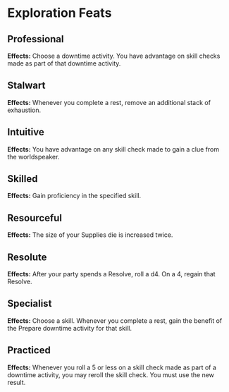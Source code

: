 # Exploration Feats

## Professional

**Effects:** Choose a downtime activity. You have advantage on skill checks made as part of that downtime activity.

## Stalwart

**Effects:** Whenever you complete a rest, remove an additional stack of exhaustion.

## Intuitive

**Effects:** You have advantage on any skill check made to gain a clue from the worldspeaker.

## Skilled

**Effects:** Gain proficiency in the specified skill.

## Resourceful

**Effects:** The size of your Supplies die is increased twice.

## Resolute

**Effects:** After your party spends a Resolve, roll a d4. On a 4, regain that Resolve.

## Specialist

**Effects:** Choose a skill. Whenever you complete a rest, gain the benefit of the Prepare downtime activity for that skill.

## Practiced

**Effects:** Whenever you roll a 5 or less on a skill check made as part of a downtime activity, you may reroll the skill check. You must use the new result.
